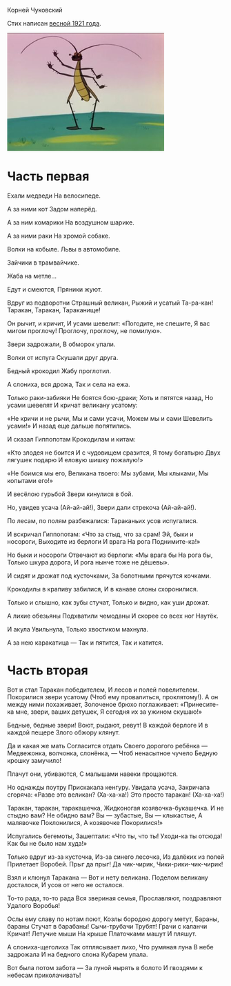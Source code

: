 Корней Чуковский

Стих написан [весной 1921 года](https://ru.wikipedia.org/wiki/%D0%A2%D0%B0%D1%80%D0%B0%D0%BA%D0%B0%D0%BD%D0%B8%D1%89%D0%B5).


![Тараканище](./img/cover.jpg)


# Часть первая

Ехали медведи
На велосипеде.

А за ними кот
Задом наперёд.

А за ним комарики
На воздушном шарике.

А за ними раки
На хромой собаке.

Волки на кобыле.
Львы в автомобиле.

Зайчики
в трамвайчике.

Жаба на метле…

Едут и смеются,
Пряники жуют.

Вдруг из подворотни
Страшный великан,
Рыжий и усатый
Та-ра-кан!
Таракан, Таракан, Тараканище!

Он рычит, и кричит,
И усами шевелит:
«Погодите, не спешите,
Я вас мигом проглочу!
Проглочу, проглочу, не помилую».

Звери задрожали,
В обморок упали.

Волки от испуга
Скушали друг друга.

Бедный крокодил
Жабу проглотил.

А слониха, вся дрожа,
Так и села на ежа.

Только раки-забияки
Не боятся бою-драки;
Хоть и пятятся назад,
Но усами шевелят
И кричат великану усатому:

«Не кричи и не рычи,
Мы и сами усачи,
Можем мы и сами
Шевелить усами!»
И назад еще дальше попятились.

И сказал Гиппопотам
Крокодилам и китам:

«Кто злодея не боится
И с чудовищем сразится,
Я тому богатырю
Двух лягушек подарю
И еловую шишку пожалую!»

«Не боимся мы его,
Великана твоего:
Мы зубами,
Мы клыками,
Мы копытами его!»

И весёлою гурьбой
Звери кинулися в бой.

Но, увидев усача
(Ай-ай-ай!),
Звери дали стрекоча
(Ай-ай-ай!).

По лесам, по полям разбежалися:
Тараканьих усов испугалися.

И вскричал Гиппопотам:
«Что за стыд, что за срам!
Эй, быки и носороги,
Выходите из берлоги
И врага
На рога
Поднимите-ка!»

Но быки и носороги
Отвечают из берлоги:
«Мы врага бы
На рога бы,
Только шкура дорога,
И рога нынче тоже не дёшевы».

И сидят и дрожат под кусточками,
За болотными прячутся кочками.

Крокодилы в крапиву забилися,
И в канаве слоны схоронилися.

Только и слышно, как зубы стучат,
Только и видно, как уши дрожат.

А лихие обезьяны
Подхватили чемоданы
И скорее со всех ног
Наутёк.

И акула
Увильнула,
Только хвостиком махнула.

А за нею каракатица —
Так и пятится,
Так и катится.


# Часть вторая

Вот и стал Таракан победителем,
И лесов и полей повелителем.
Покорилися звери усатому
(Чтоб ему провалиться, проклятому!).
А он между ними похаживает,
Золоченое брюхо поглаживает:
«Принесите-ка мне, звери, ваших детушек,
Я сегодня их за ужином скушаю!»

Бедные, бедные звери!
Воют, рыдают, ревут!
В каждой берлоге
И в каждой пещере
Злого обжору клянут.

Да и какая же мать
Согласится отдать
Своего дорогого ребёнка —
Медвежонка, волчонка, слонёнка, —
Чтоб ненасытное чучело
Бедную крошку замучило!

Плачут они, убиваются,
С малышами навеки прощаются.

Но однажды поутру
Прискакала кенгуру.
Увидала усача,
Закричала сгоряча:
«Разве это великан?
(Ха-ха-ха!)
Это просто таракан!
(Ха-ха-ха!)

Таракан, таракан, таракашечка,
Жидконогая козявочка-букашечка.
И не стыдно вам?
Не обидно вам?
Вы — зубастые,
Вы — клыкастые,
А малявочке
Поклонилися,
А козявочке
Покорилися!»

Испугались бегемоты,
Зашептали: «Что ты, что ты!
Уходи-ка ты отсюда!
Как бы не было нам худа!»

Только вдруг из-за кусточка,
Из-за синего лесочка,
Из далёких из полей
Прилетает Воробей.
Прыг да прыг!
Да чик-чирик,
Чики-рики-чик-чирик!

Взял и клюнул Таракана —
Вот и нету великана.
Поделом великану досталося,
И усов от него не осталося.

То-то рада, то-то рада
Вся звериная семья,
Прославляют, поздравляют
Удалого Воробья!

Ослы ему славу по нотам поют,
Козлы бородою дорогу метут,
Бараны, бараны
Стучат в барабаны!
Сычи-трубачи
Трубят!
Грачи с каланчи
Кричат!
Летучие мыши
На крыше
Платочками машут
И пляшут.

А слониха-щеголиха
Так отплясывает лихо,
Что румяная луна
В небе задрожала
И на бедного слона
Кубарем упала.

Вот была потом забота —
За луной нырять в болото
И гвоздями к небесам приколачивать!